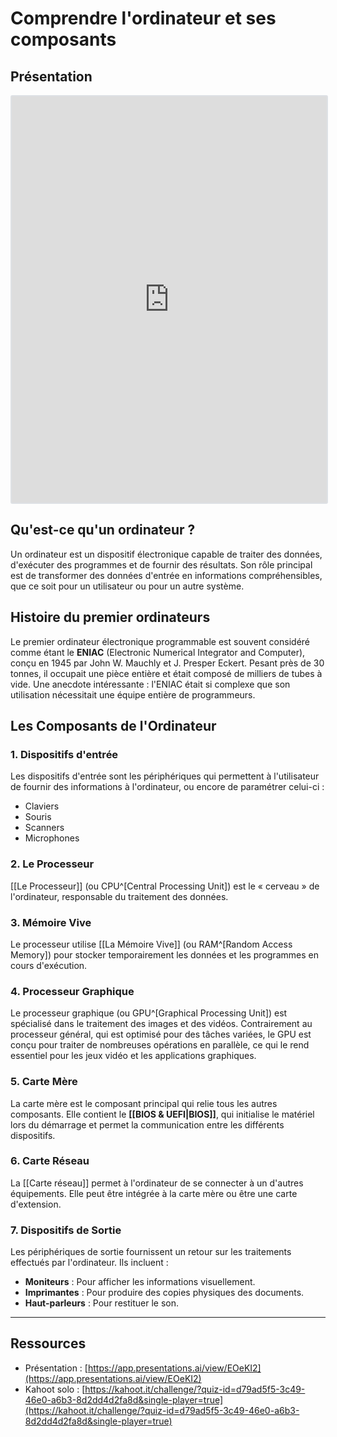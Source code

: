 # Comprendre l'ordinateur et ses composants

## Présentation
<div class="d-print-none-callout"><div style="width:100%;max-width:700px;height:650px;margin:auto;display:block;position: relative;border:2px solid #dee1e5;border-radius:3px;"><iframe allow="clipboard-write" allowfullscreen="true" style="width:100%;height:100%;border:none;" src="https://app.presentations.ai/view/EOeKI2" scrolling="no"></iframe></div></div>

## Qu'est-ce qu'un ordinateur ?
Un ordinateur est un dispositif électronique capable de traiter des données, d'exécuter des programmes et de fournir des résultats. Son rôle principal est de transformer des données d'entrée en informations compréhensibles, que ce soit pour un utilisateur ou pour un autre système.

## Histoire du premier ordinateurs
Le premier ordinateur électronique programmable est souvent considéré comme étant le **ENIAC** (Electronic Numerical Integrator and Computer), conçu en 1945 par John W. Mauchly et J. Presper Eckert. Pesant près de 30 tonnes, il occupait une pièce entière et était composé de milliers de tubes à vide. Une anecdote intéressante : l'ENIAC était si complexe que son utilisation nécessitait une équipe entière de programmeurs.

## Les Composants de l'Ordinateur
### 1. Dispositifs d'entrée
Les dispositifs d'entrée sont les périphériques qui permettent à l'utilisateur de fournir des informations à l'ordinateur, ou encore de paramétrer celui-ci :

- Claviers
- Souris
- Scanners
- Microphones

### 2. Le Processeur
[[Le Processeur]] (ou CPU^[Central Processing Unit]) est le « cerveau » de l'ordinateur, responsable du traitement des données.

### 3. Mémoire Vive
Le processeur utilise [[La Mémoire Vive]] (ou RAM^[Random Access Memory]) pour stocker temporairement les données et les programmes en cours d'exécution.

### 4. Processeur Graphique
Le processeur graphique (ou GPU^[Graphical Processing Unit]) est spécialisé dans le traitement des images et des vidéos. Contrairement au processeur général, qui est optimisé pour des tâches variées, le GPU est conçu pour traiter de nombreuses opérations en parallèle, ce qui le rend essentiel pour les jeux vidéo et les applications graphiques.

### 5. Carte Mère
La carte mère est le composant principal qui relie tous les autres composants. Elle contient le **[[BIOS & UEFI|BIOS]]**, qui initialise le matériel lors du démarrage et permet la communication entre les différents dispositifs.

### 6. Carte Réseau
La [[Carte réseau]] permet à l'ordinateur de se connecter à un d'autres équipements. Elle peut être intégrée à la carte mère ou être une carte d'extension.

### 7. Dispositifs de Sortie
Les périphériques de sortie fournissent un retour sur les traitements effectués par l'ordinateur. Ils incluent :

- **Moniteurs** : Pour afficher les informations visuellement.
- **Imprimantes** : Pour produire des copies physiques des documents.
- **Haut-parleurs** : Pour restituer le son.

---

## Ressources
- Présentation : [https://app.presentations.ai/view/EOeKI2](https://app.presentations.ai/view/EOeKI2)
- Kahoot solo : [https://kahoot.it/challenge/?quiz-id=d79ad5f5-3c49-46e0-a6b3-8d2dd4d2fa8d&single-player=true](https://kahoot.it/challenge/?quiz-id=d79ad5f5-3c49-46e0-a6b3-8d2dd4d2fa8d&single-player=true)

<!-- <iframe src="https://embed.kahoot.it/d79ad5f5-3c49-46e0-a6b3-8d2dd4d2fa8d" width=620 height=280></iframe> -->